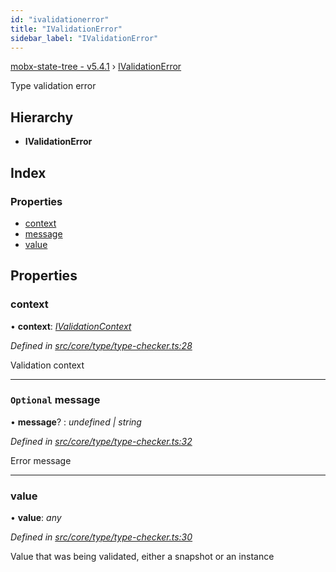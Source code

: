 ```yaml
---
id: "ivalidationerror"
title: "IValidationError"
sidebar_label: "IValidationError"
---
```


[mobx-state-tree - v5.4.1](../index.md) › [IValidationError](ivalidationerror.md)

Type validation error

## Hierarchy

* **IValidationError**

## Index

### Properties

* [context](ivalidationerror.md#context)
* [message](ivalidationerror.md#optional-message)
* [value](ivalidationerror.md#value)

## Properties

###  context

• **context**: *[IValidationContext](../index.md#ivalidationcontext)*

*Defined in [src/core/type/type-checker.ts:28](https://github.com/mobxjs/mobx-state-tree/blob/0938d6d1/src/core/type/type-checker.ts#L28)*

Validation context

___

### `Optional` message

• **message**? : *undefined | string*

*Defined in [src/core/type/type-checker.ts:32](https://github.com/mobxjs/mobx-state-tree/blob/0938d6d1/src/core/type/type-checker.ts#L32)*

Error message

___

###  value

• **value**: *any*

*Defined in [src/core/type/type-checker.ts:30](https://github.com/mobxjs/mobx-state-tree/blob/0938d6d1/src/core/type/type-checker.ts#L30)*

Value that was being validated, either a snapshot or an instance

